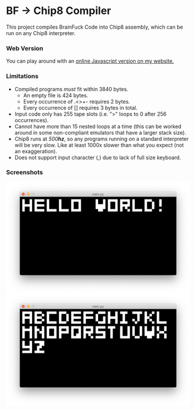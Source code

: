 # BF -> Chip8 Compiler
This project compiles BrainFuck Code into Chip8 assembly, which can be run on any Chip8 interpreter. 

### Web Version
You can play around with an [online Javascript version on my website.](https://jackson-s.me/converter.html)

### Limitations
 - Compiled programs *must* fit within 3840 bytes.
    - An empty file is 424 bytes.
    - Every occurrence of .<>+- requires 2 bytes.
    - Every occurrence of [] requires 3 bytes in total.
 - Input code only has 255 tape slots (i.e. ">" loops to 0 after 256 occurrences).
 - Cannot have more than 15 nested loops at a time (this can be worked around in some non-compliant emulators that have a larger stack size).
 - Chip8 runs at *500**hz***, so any programs running on a standard interpreter will be very slow. Like at least 1000x slower than what you expect (not an exaggeration).
 - Does not support input character (,) due to lack of full size keyboard.

### Screenshots
![Hello World Sample](/samples/hello_world.png)
![Alphabet Sample](/samples/alphabet.png)
